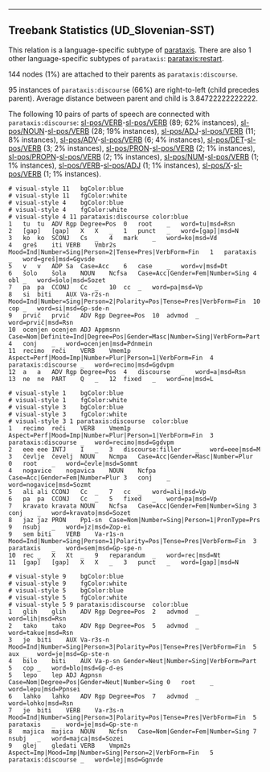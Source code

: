 

--------------------------------------------------------------------------------

## Treebank Statistics (UD_Slovenian-SST)

This relation is a language-specific subtype of [parataxis]().
There are also 1 other language-specific subtypes of `parataxis`: [parataxis:restart]().

144 nodes (1%) are attached to their parents as `parataxis:discourse`.

95 instances of `parataxis:discourse` (66%) are right-to-left (child precedes parent).
Average distance between parent and child is 3.84722222222222.

The following 10 pairs of parts of speech are connected with `parataxis:discourse`: [sl-pos/VERB]()-[sl-pos/VERB]() (89; 62% instances), [sl-pos/NOUN]()-[sl-pos/VERB]() (28; 19% instances), [sl-pos/ADJ]()-[sl-pos/VERB]() (11; 8% instances), [sl-pos/ADV]()-[sl-pos/VERB]() (6; 4% instances), [sl-pos/DET]()-[sl-pos/VERB]() (3; 2% instances), [sl-pos/PRON]()-[sl-pos/VERB]() (2; 1% instances), [sl-pos/PROPN]()-[sl-pos/VERB]() (2; 1% instances), [sl-pos/NUM]()-[sl-pos/VERB]() (1; 1% instances), [sl-pos/VERB]()-[sl-pos/ADJ]() (1; 1% instances), [sl-pos/X]()-[sl-pos/VERB]() (1; 1% instances).


~~~ conllu
# visual-style 11	bgColor:blue
# visual-style 11	fgColor:white
# visual-style 4	bgColor:blue
# visual-style 4	fgColor:white
# visual-style 4 11 parataxis:discourse	color:blue
1	tu	tu	ADV	Rgp	Degree=Pos	0	root	_	word=tu|msd=Rsn
2	[gap]	[gap]	X	X	_	1	punct	_	word=[gap]|msd=N
3	ko	ko	SCONJ	Cs	_	4	mark	_	word=ko|msd=Vd
4	greš	iti	VERB	Vmbr2s	Mood=Ind|Number=Sing|Person=2|Tense=Pres|VerbForm=Fin	1	parataxis	_	word=greš|msd=Ggvsde
5	v	v	ADP	Sa	Case=Acc	6	case	_	word=v|msd=Dt
6	šolo	šola	NOUN	Ncfsa	Case=Acc|Gender=Fem|Number=Sing	4	obl	_	word=šolo|msd=Sozet
7	pa	pa	CCONJ	Cc	_	10	cc	_	word=pa|msd=Vp
8	si	biti	AUX	Va-r2s-n	Mood=Ind|Number=Sing|Person=2|Polarity=Pos|Tense=Pres|VerbForm=Fin	10	cop	_	word=si|msd=Gp-sde-n
9	prvič	prvič	ADV	Rgp	Degree=Pos	10	advmod	_	word=prvič|msd=Rsn
10	ocenjen	ocenjen	ADJ	Appmsnn	Case=Nom|Definite=Ind|Degree=Pos|Gender=Masc|Number=Sing|VerbForm=Part	4	conj	_	word=ocenjen|msd=Pdnmein
11	recimo	reči	VERB	Vmem1p	Aspect=Perf|Mood=Imp|Number=Plur|Person=1|VerbForm=Fin	4	parataxis:discourse	_	word=recimo|msd=Ggdvpm
12	a	a	ADV	Rgp	Degree=Pos	4	discourse	_	word=a|msd=Rsn
13	ne	ne	PART	Q	_	12	fixed	_	word=ne|msd=L

~~~


~~~ conllu
# visual-style 1	bgColor:blue
# visual-style 1	fgColor:white
# visual-style 3	bgColor:blue
# visual-style 3	fgColor:white
# visual-style 3 1 parataxis:discourse	color:blue
1	recimo	reči	VERB	Vmem1p	Aspect=Perf|Mood=Imp|Number=Plur|Person=1|VerbForm=Fin	3	parataxis:discourse	_	word=recimo|msd=Ggdvpm
2	eee	eee	INTJ	I	_	3	discourse:filler	_	word=eee|msd=M
3	čevlje	čevelj	NOUN	Ncmpa	Case=Acc|Gender=Masc|Number=Plur	0	root	_	word=čevle|msd=Sommt
4	nogavice	nogavica	NOUN	Ncfpa	Case=Acc|Gender=Fem|Number=Plur	3	conj	_	word=nogavice|msd=Sozmt
5	ali	ali	CCONJ	Cc	_	7	cc	_	word=ali|msd=Vp
6	pa	pa	CCONJ	Cc	_	5	fixed	_	word=pa|msd=Vp
7	kravato	kravata	NOUN	Ncfsa	Case=Acc|Gender=Fem|Number=Sing	3	conj	_	word=kravato|msd=Sozet
8	jaz	jaz	PRON	Pp1-sn	Case=Nom|Number=Sing|Person=1|PronType=Prs	9	nsubj	_	word=jz|msd=Zop-ei
9	sem	biti	VERB	Va-r1s-n	Mood=Ind|Number=Sing|Person=1|Polarity=Pos|Tense=Pres|VerbForm=Fin	3	parataxis	_	word=sem|msd=Gp-spe-n
10	rec	_	X	Xt	_	9	reparandum	_	word=rec|msd=Nt
11	[gap]	[gap]	X	X	_	3	punct	_	word=[gap]|msd=N

~~~


~~~ conllu
# visual-style 9	bgColor:blue
# visual-style 9	fgColor:white
# visual-style 5	bgColor:blue
# visual-style 5	fgColor:white
# visual-style 5 9 parataxis:discourse	color:blue
1	glih	glih	ADV	Rgp	Degree=Pos	2	advmod	_	word=lih|msd=Rsn
2	tako	tako	ADV	Rgp	Degree=Pos	5	advmod	_	word=takue|msd=Rsn
3	je	biti	AUX	Va-r3s-n	Mood=Ind|Number=Sing|Person=3|Polarity=Pos|Tense=Pres|VerbForm=Fin	5	aux	_	word=je|msd=Gp-ste-n
4	bilo	biti	AUX	Va-p-sn	Gender=Neut|Number=Sing|VerbForm=Part	5	cop	_	word=blo|msd=Gp-d-es
5	lepo	lep	ADJ	Agpnsn	Case=Nom|Degree=Pos|Gender=Neut|Number=Sing	0	root	_	word=lepu|msd=Ppnsei
6	lahko	lahko	ADV	Rgp	Degree=Pos	7	advmod	_	word=lohko|msd=Rsn
7	je	biti	VERB	Va-r3s-n	Mood=Ind|Number=Sing|Person=3|Polarity=Pos|Tense=Pres|VerbForm=Fin	5	parataxis	_	word=je|msd=Gp-ste-n
8	majica	majica	NOUN	Ncfsn	Case=Nom|Gender=Fem|Number=Sing	7	nsubj	_	word=majca|msd=Sozei
9	glej	gledati	VERB	Vmpm2s	Aspect=Imp|Mood=Imp|Number=Sing|Person=2|VerbForm=Fin	5	parataxis:discourse	_	word=lej|msd=Ggnvde

~~~


